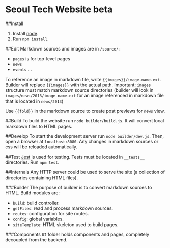 Seoul Tech Website beta
========================
##Install
1. Install [node](http://nodejs.org/).
2. Run `npm install`.

##Edit
Markdown sources and images are in `/source/`:
+ `pages` is for top-level pages
+ `news`
+ `events`
...

To reference an image in markdown file, write `{{images}}/image-name.ext`. Builder will replace `{{images}}` with the actual path. Important: `images` structure must match markdown source directories (builder will look in `images/news/2013/image-name.ext` for an image referenced in markdown file that is located in `news/2013`)

Use `{{fold}}` in the markdown source to create post previews for `news` view.

##Build
To build the website run `node builder/build.js`.
It will convert local markdown files to HTML pages.

##Develop
To start the development server run `node builder/dev.js`.
Then, open a browser at `localhost:8080`. Any changes in markdown sources or css will be reloaded automatically.

##Test
[Jest](http://facebook.github.io/jest/) is used for testing. Tests must be located in `__tests__` directories. Run `npm test`.

##Internals
Any HTTP server could be used to serve the site (a collection of directories containing HTML files).

###Builder
The purpose of builder is to convert markdown sources to HTML. Build modules are:
+ `build`: build controller.
+ `getFiles`: read and process markdown sources.
+ `routes`: configuration for site routes.
+ `config`: global variables.
+ `siteTemplate`: HTML skeleton used to build pages.

###Components
`UI` folder holds components and pages, completely decoupled from the backend.

